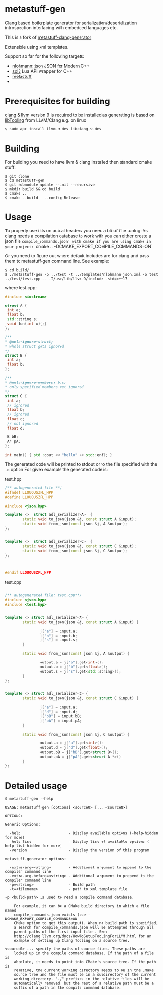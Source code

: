 # metastuff-gen
Clang based boilerplate generator for serialization/deserialization introspection interfacing with embedded languages etc.

This is a fork of [metastuff-clang-generator](https://github.com/btaczala/metastuff-clang-generator)

Extensible using xml templates.

Support so far for the following targets:
* [nlohmann::json](https://github.com/nlohmann/json) JSON for Modern C++
* [sol2](https://github.com/ThePhD/sol2) Lua API wrapper for C++
* [metastuff](https://github.com/eliasdaler/MetaStuff)
*
# Prerequisites for building
[clang](https://clang.llvm.org/) & [llvm](https://llvm.org/) version 9 is required to be installed as generating is based on [libTooling](https://clang.llvm.org/docs/LibTooling.html) from LLVM/Clang
e.g. on linux

```
$ sudo apt install llvm-9-dev libclang-9-dev
```

# Building
For building you need to have llvm & clang installed then standard cmake stuff:
```
$ git clone
$ cd metastuff-gen
$ git submodule update --init --recursive
$ mkdir build && cd build
$ cmake ..
$ cmake --build . --config Release
```

# Usage


To properly use this on actual headers you need a bit of fine tuning:
As clang needs a compilation database to work with you can either create a json file `compile_commands.json' with cmake if you are using cmake in your project:
 `cmake .. -DCMAKE_EXPORT_COMPILE_COMMANDS=ON`

Or you need to figure out where default includes are for clang and pass them to metastuff-gen command line. See example:

 ```
 $ cd build/
 $ ./metastuff-gen -p ../test -t ../templates/nlohmann-json.xml -o test  ../test/test.cpp -- -I/usr/lib/llvm-9/include -std=c++17

 ```

 where test.cpp:
 ```cpp
#include <iostream>

struct A {
  int a;
  float b;
  std::string s;
  void fun(int x){;}
};

/**
 * @meta-ignore-struct;
 * whole struct gets ignored
 */
struct B {
  int a;
  float b;
};

/**
 * @meta-ignore-members: b,c;
 * only specified members get ignored
 */
struct C {
  int a;
  // ignored
  float b;
  // ignored
  float c;
  // not ignored
  float d;

  B bB;
  A* pA;
};

int main() { std::cout << "hello" << std::endl; }
```

The generated code will be printed to stdout or to the file specified with the `-o` option
For given example the generated code is:

test.hpp
```cpp
/** autogenerated file **/
#ifndef LLOUOUSZFL_HPP
#define LLOUOUSZFL_HPP

#include <json.hpp>

template <>  struct adl_serializer<A>  {
        static void to_json(json &j, const struct A &input);
        static void from_json(const json &j, A &output);
};


template <>  struct adl_serializer<C>  {
        static void to_json(json &j, const struct C &input);
        static void from_json(const json &j, C &output);
};



#endif LLOUOUSZFL_HPP
```

test.cpp
```cpp

/** autogenerated file: test.cpp**/
#include <json.hpp>
#include <test.hpp>


template <> struct adl_serializer<A> {
        static void to_json(json &j, const struct A &input) {

                j["a"] = input.a;
                j["b"] = input.b;
                j["s"] = input.s;
        }

        static void from_json(const json &j, A &output) {

                output.a = j["a"].get<int>();
                output.b = j["b"].get<float>();
                output.s = j["s"].get<std::string>();
        }
};


template <> struct adl_serializer<C> {
        static void to_json(json &j, const struct C &input) {

                j["a"] = input.a;
                j["d"] = input.d;
                j["bB"] = input.bB;
                j["pA"] = input.pA;
        }

        static void from_json(const json &j, C &output) {

                output.a = j["a"].get<int>();
                output.d = j["d"].get<float>();
                output.bB = j["bB"].get<struct B>();
                output.pA = j["pA"].get<struct A *>();
        }
};


```

# Detailed usage
```
$ metastuff-gen --help

USAGE: metastuff-gen [options] <source0> [... <sourceN>]

OPTIONS:

Generic Options:

  -help                      - Display available options (-help-hidden for more)
  -help-list                 - Display list of available options (-help-list-hidden for more)
  -version                   - Display the version of this program

metastuff-generator options:

  -extra-arg=<string>        - Additional argument to append to the compiler command line
  -extra-arg-before=<string> - Additional argument to prepend to the compiler command line
  -p=<string>                - Build path
  -t=<filename>              - path to xml template file

-p <build-path> is used to read a compile command database.

	For example, it can be a CMake build directory in which a file named
	compile_commands.json exists (use -DCMAKE_EXPORT_COMPILE_COMMANDS=ON
	CMake option to get this output). When no build path is specified,
	a search for compile_commands.json will be attempted through all
	parent paths of the first input file . See:
	http://clang.llvm.org/docs/HowToSetupToolingForLLVM.html for an
	example of setting up Clang Tooling on a source tree.

<source0> ... specify the paths of source files. These paths are
	looked up in the compile command database. If the path of a file is
	absolute, it needs to point into CMake's source tree. If the path is
	relative, the current working directory needs to be in the CMake
	source tree and the file must be in a subdirectory of the current
	working directory. "./" prefixes in the relative files will be
	automatically removed, but the rest of a relative path must be a
	suffix of a path in the compile command database.
```
